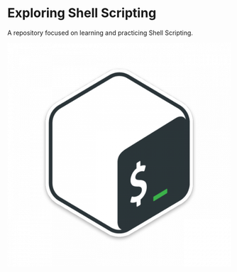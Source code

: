 # Exploring Shell Scripting 

A repository focused on learning and practicing Shell Scripting.

<p align='center'>
  <img src='assets/imgs/logo.png' alt='screenshot' />
</p>
